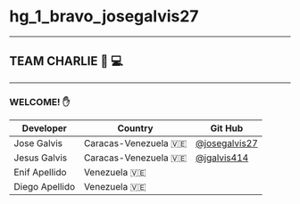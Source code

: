 # **hg_1_bravo_josegalvis27**
---
## TEAM CHARLIE 👼 💻  

---
 ### WELCOME! ✋
 |Developer|Country| Git Hub| 
|-------------|---------|-|
|Jose Galvis| Caracas-Venezuela 🇻🇪|[@josegalvis27](https://www.github.com/josegalvis27)
|Jesus Galvis| Caracas-Venezuela 🇻🇪|[@jgalvis414](https://www.github.com/jgalvis414)|
|Enif Apellido| Venezuela 🇻🇪| |
|Diego Apellido| Venezuela 🇻🇪||
